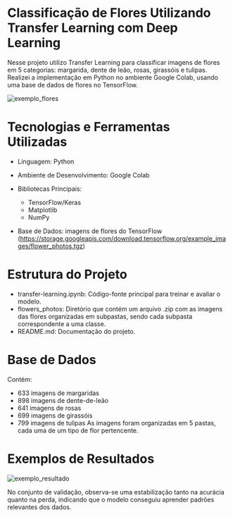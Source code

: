 # Classificação de Flores Utilizando Transfer Learning com Deep Learning

Nesse projeto utilizo Transfer Learning para classificar imagens de flores em 5 categorias: margarida, dente de leão, rosas, girassóis e tulipas. Realizei a implementação em Python no ambiente Google Colab, usando uma base de dados de flores no TensorFlow.


![exemplo_flores](https://github.com/user-attachments/assets/f383de93-199d-4ec7-975c-b05e3be75ce0)



# Tecnologias e Ferramentas Utilizadas
* Linguagem: Python

*  Ambiente de Desenvolvimento: Google Colab

*  Bibliotecas Principais:
   * TensorFlow/Keras
   * Matplotlib
   * NumPy
*  Base de Dados: imagens de flores do TensorFlow (https://storage.googleapis.com/download.tensorflow.org/example_images/flower_photos.tgz)

# Estrutura do Projeto
* transfer-learning.ipynb: Código-fonte principal para treinar e avaliar o modelo.
* flowers_photos: Diretório que contém um arquivo .zip com as imagens das flores organizadas em subpastas, sendo cada subpasta correspondente a uma classe.
* README.md: Documentação do projeto.

# Base de Dados
Contém:
* 633 imagens de margaridas
* 898 imagens de dente-de-leão
* 641 imagens de rosas
* 699 imagens de girassóis
* 799 imagens de tulipas
As imagens foram organizadas em 5 pastas, cada uma de um tipo de flor pertencente. 


# Exemplos de Resultados

![exemplo_resultado](https://github.com/user-attachments/assets/1b3d6a31-ed85-40fb-bf0f-773c4663b275)



No conjunto de validação, observa-se uma estabilização tanto na acurácia quanto na perda, indicando que o modelo conseguiu aprender padrões relevantes dos dados.
